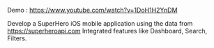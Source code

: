 
Demo : 
https://www.youtube.com/watch?v=1DoH1H2YnDM

Develop a SuperHero iOS mobile application using the data from https://superheroapi.com
Integrated features like Dashboard, Search, Filters.

